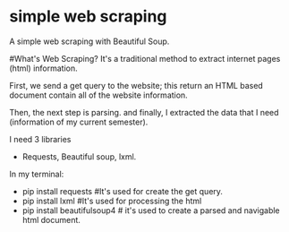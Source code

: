 # simple web scraping
 A simple web scraping with Beautiful Soup.
 
 #What's Web Scraping?
 It's a traditional method to extract internet pages (html) information.
 
 First, we send a get query to the website; this return an HTML based document contain all of the website information.
 
 Then, the next step is parsing.
 and finally, I extracted the data that I need (information of my current semester).
 
 I need 3 libraries
 - Requests, Beautiful soup, lxml.
 
 In my terminal:
 - pip install requests #It's used for create the get query.
 - pip install lxml #It's used for processing the html
 - pip install beautifulsoup4 # it's used to create a parsed and navigable html document.
 
 
 
